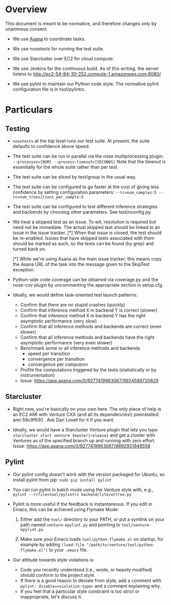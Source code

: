 Overview
========

This document is meant to be normative, and therefore changes only by
unanimous consent.

- We use [Asana](http://asana.com) to coordinate tasks.

- We use nosetests for running the test suite.

- We use Starcluster over EC2 for cloud compute.

- We use Jenkins for the continuous build.  As of this writing, the
  server listens to http://ec2-54-84-30-252.compute-1.amazonaws.com:8080/

- We use pylint to maintain our Python code style.  The normative
  pylint configuration file is in tool/pylintrc.

Particulars
===========

Testing
-------

- `nosetests` at the top level runs our test suite.  At present,
  the suite defaults to confidence above speed.

- The test suite can be run in parallel via the nose multiprocessing
  plugin:
  `--processes=[NUM] --process-timeout=[SECONDS]`
  Note that the timeout is essentially for the whole suite rather than
  per test.

- The test suite can be sliced by test/group in the usual way.

- The test suite can be configured to go faster at the cost of giving
  less confidence by setting configuration parameters:
  `--tc=num_samples:5 --tc=num_transitions_per_sample:5`

- The test suite can be configured to test different inference
  strategies and backends by choosing other parameters.  See
  test/nconfig.py.

- We treat a skipped test as an issue.  To wit, resolution is required
  but need not be immediate.  The actual skipped test should be linked
  to an issue in the issue tracker. [*] When that issue is closed, the
  test should be re-enabled.  Issues that have skipped tests
  associated with them should be marked as such, so the tests can be
  found (by grep) and turned back on.

  [*] While we're using Asana as the main issue tracker, this means
  copy the Asana URL of the task into the message given to the
  SkipTest exception.

- Python-side code coverage can be obtained via coverage.py and the
  nose-cov plugin by uncommenting the appropriate section in
  setup.cfg.

- Ideally, we would define task-oriented test launch patterns:
  - Confirm that there are no stupid crashes (quickly)
  - Confirm that inference method X in backend Y is correct (slower)
  - Confirm that inference method X in backend Y has the right asymptotic performance (very slow)
  - Confirm that all inference methods and backends are correct (even slower)
  - Confirm that all inference methods and backends have the right asymptotic performance (very even slower)
  - Benchmark some or all inference methods and backends
    - speed per transition
    - convergence per transition
    - convergence per computron
  - Profile the computations triggered by the tests (statistically or by instrumentation)
  - Issue: https://app.asana.com/0/9277419963067/9924589720829

Starcluster
-----------

- Right now, you're basically on your own here.  The only piece of
  help is an EC2 AMI with Venture CXX (and all its dependencies!)
  preinstalled: ami-59c9f930 .  Ask Dan Lovell for it if you want.

- Ideally, we would have a Starcluster Venture plugin that lets you
  type `starcluster start venture {master|release}` and get a cluster
  with Ventures as of the specified branch up and running with zero
  effort.  Issue: https://app.asana.com/0/9277419963067/9892931948558

Pylint
------

- Our pylint config doesn't work with the version packaged for Ubuntu,
  so install pylint from pip:
  `sudo pip install pylint`

- You can run pylint in batch mode using the Venture style with, e.g.,
  `pylint --rcfile=tool/pylintrc backend/lite/wttree.py`

- Pylint is more useful if the feedback is instantaneous.  If you edit
    in Emacs, this can be achieved using Flymake Mode:

    1. Either add the `tool/` directory to your PATH, or put a symlink
       on your path named `venture-epylint.py` and pointing to
       `tool/venture-epylint.py`

    2. Make sure your Emacs loads `tool/python-flymake.el` on startup,
       for example by adding `(load-file "/path/to/venture/tool/python-flymake.el")`
       to your `.emacs` file.

- Our attitude towards style violations is:

  - Code you recently understood (i.e., wrote, or heavily modified)
    should conform to the project style.
  - If there is a good reason to deviate from style, add a comment
    with `pylint: disable=<violation-type>` and a comment explaining
    why.
  - If you feel that a particular style constraint is too strict or
    inappropriate, let's discuss it.
